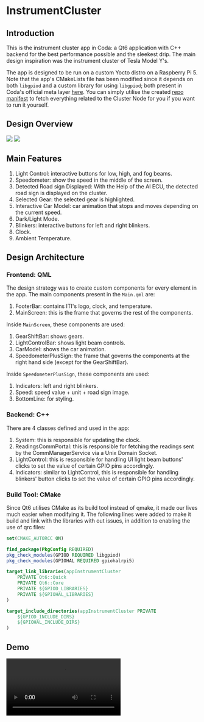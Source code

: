 # InstrumentCluster

## Introduction
This is the instrument cluster app in Coda: a Qt6 application with C++ backend for the best performance possible and the sleekest drip. The main design inspiration was the instrument cluster of Tesla Model Y's. 

The app is designed to be run on a custom Yocto distro on a Raspberry Pi 5. Note that the app's CMakeLists file has been modified since it depends on both `libgpiod` and a custom library for using `libgpiod`; both present in Coda's official meta layer [here](https://github.com/Coda-ITI/meta-coda). You can simply utilise the created [repo manifest](https://github.com/Coda-ITI/cluster_manifest) to fetch everything related to the Cluster Node for you if you want to run it yourself.

## Design Overview
![](./README_Assets/light.png)
![](./README_Assets/dark.png)

## Main Features
1. Light Control: interactive buttons for low, high, and fog beams.
2. Speedometer: show the speed in the middle of the screen.
3. Detected Road sign Displayed: With the Help of the AI ECU, the detected road sign is displayed on the cluster.
4. Selected Gear: the selected gear is highlighted.
5. Interactive Car Model: car animation that stops and moves depending on the current speed.
6. Dark/Light Mode.
7. Blinkers: interactive buttons for left and right blinkers.
8. Clock.
9. Ambient Temperature.

## Design Architecture

### Frontend: QML
The design strategy was to create custom components for every element in the app. The main components present in the `Main.qml` are:
1. FooterBar: contains ITI's logo, clock, and temperature.
2. MainScreen: this is the frame that governs the rest of the components.

Inside `MainScreen`, these components are used:
1. GearShiftBar: shows gears.
2. LightControlBar: shows light beam controls.
3. CarModel: shows the car animation.
4. SpeedometerPlusSign: the frame that governs the components at the right hand side (except for the GearShiftBar).

Inside `SpeedometerPlusSign`, these components are used:
1. Indicators: left and right blinkers.
2. Speed: speed value + unit + road sign image.
3. BottomLine: for styling.

### Backend: C++
There are 4 classes defined and used in the app:
1. System: this is responsible for updating the clock.
2. ReadingsCommPortal: this is responsible for fetching the readings sent by the CommManagerService via a Unix Domain Socket.
3. LightControl: this is responsible for handling UI light beam buttons' clicks to set the value of certain GPIO pins accordingly.
4. Indicators: similar to LightControl, this is responsible for handling blinkers' button clicks to set the value of certain GPIO pins accordingly.

### Build Tool: CMake
Since Qt6 utilises CMake as its build tool instead of qmake, it made our lives much easier when modifying it. The following lines were added to make it build and link with the libraries with out issues, in addition to enabling the use of qrc files:
```cmake
set(CMAKE_AUTORCC ON) 
```

```cmake
find_package(PkgConfig REQUIRED)
pkg_check_modules(GPIOD REQUIRED libgpiod)
pkg_check_modules(GPIOHAL REQUIRED gpiohalrpi5)
```

```cmake
target_link_libraries(appInstrumentCluster
    PRIVATE Qt6::Quick
    PRIVATE Qt6::Core
    PRIVATE ${GPIOD_LIBRARIES}
    PRIVATE ${GPIOHAL_LIBRARIES}
)
```

```cmake
target_include_directories(appInstrumentCluster PRIVATE
    ${GPIOD_INCLUDE_DIRS}
    ${GPIOHAL_INCLUDE_DIRS}
)
```

## Demo
![Demo Video](./README_Assets/socket_demo.mkv)
